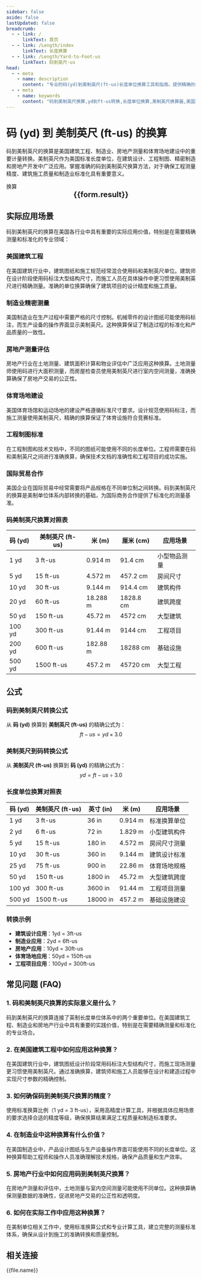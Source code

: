 ```yaml
---
sidebar: false
aside: false
lastUpdated: false
breadcrumb:
  - - link: /
      linkText: 首页
  - - link: /Length/index
      linkText: 长度换算
  - - link: /Length/Yard-to-Foot-us
      linkText: 码到英尺-us
head:
  - - meta
    - name: description
      content: "专业的码(yd)到美制英尺(ft-us)长度单位换算工具和指南。提供精确的换算公式、实际应用场景和常见问题解答，适用于美国建筑工程、制造业、房地产测量、体育场地建设等领域的精密测量需求。"
  - - meta
    - name: keywords
      content: "码到美制英尺换算,yd到ft-us转换,长度单位换算,美制英尺换算器,美国建筑工程,制造业测量,房地产测量,体育场地建设,美制单位,英制转换,建筑测量,工程测量,美国标准,长度转换器,单位换算表,美制长度单位,建筑设计,工程制图,测量工具,精密测量"
---
```

# 码 (yd) 到 美制英尺 (ft-us) 的换算

码到美制英尺的换算是美国建筑工程、制造业、房地产测量和体育场地建设中的重要计量转换。美制英尺作为美国标准长度单位，在建筑设计、工程制图、精密制造和房地产开发中广泛应用。掌握准确的码到美制英尺换算方法，对于确保工程测量精度、建筑施工质量和制造业标准化具有重要意义。

<script setup>
import { onMounted, reactive, inject, ref } from 'vue'
import { NButton, NForm, NFormItem, NInput, NInputNumber, NSelect, NCard, useMessage,NGrid ,NGi } from 'naive-ui'
import { defineClientComponent } from 'vitepress'
import { Length } from '../../files';

const convert = inject('convert')

const seoKey = [
  '码到美制英尺换算', 'yd到ft-us转换', '美制英尺换算器', '美国建筑工程',
  '制造业测量', '房地产测量', '体育场地建设', '美制单位换算',
  '建筑测量工具', '工程制图标准', '美国标准单位', '长度转换器',
  '建筑设计测量', '精密测量工具', '美制长度单位', '工程测量标准'
]

const form = reactive({
  number: null,
  result: '',
  title: '码到美制英尺换算器 - 专业建筑工程测量工具'
})

const convertHandler = () => {
  if (form.number !== null && !isNaN(form.number)) {
    const convertedValue = parseFloat(form.number) * 3.0
    form.result = `${form.number}yd = ${convertedValue.toFixed(2)}ft-us`
  } else {
    form.result = '请输入有效的数值。'
  }
}
</script>

<n-form size="large" :model="form">
  <n-form-item label="码 (yd)">
    <n-input-number v-model:value="form.number" placeholder="输入码" style="width: 100%" />
  </n-form-item>
  <n-form-item>
    <n-button type="info" @click="convertHandler" block>换算</n-button>
  </n-form-item>
</n-form>

<n-card embedded :bordered="false" hoverable>
  <template #header>
    <div style="text-align:center;font-size:16px;color:#666;">
      {{form.title}}
    </div>
  </template>
  <div style="text-align:center;font-size:20px;">
    <strong>{{form.result}}</strong>
  </div>
  <template #footer>
    <div style="text-align:center;font-size:12px;color:#999;">
      <span v-for="(keyword, index) in seoKey" :key="index">
        {{keyword}}<span v-if="index < seoKey.length - 1"> | </span>
      </span>
    </div>
  </template>
</n-card>

## 实际应用场景

码到美制英尺的换算在美国各行业中具有重要的实际应用价值，特别是在需要精确测量和标准化的专业领域：

### 美国建筑工程
在美国建筑行业中，建筑图纸和施工规范经常混合使用码和美制英尺单位。建筑师在设计阶段使用码标注大型结构尺寸，而施工人员在具体操作中更习惯使用美制英尺进行精确测量。准确的单位换算确保了建筑项目的设计精度和施工质量。

### 制造业精密测量
美国制造业在生产过程中需要严格的尺寸控制。机械零件的设计图纸可能使用码标注，而生产设备的操作界面显示美制英尺。这种换算保证了制造过程的标准化和产品质量的一致性。

### 房地产测量评估
房地产行业在土地测量、建筑面积计算和物业评估中广泛应用这种换算。土地测量师使用码进行大面积测量，而房屋检查员使用美制英尺进行室内空间测量，准确换算确保了房地产交易的公正性。

### 体育场地建设
美国体育场馆和运动场地的建设严格遵循标准尺寸要求。设计规范使用码标注，而施工测量使用美制英尺，精确的换算保证了体育设施符合竞赛标准。

### 工程制图标准
在工程制图和技术文档中，不同的图纸可能使用不同的长度单位。工程师需要在码和美制英尺之间进行准确换算，确保技术文档的准确性和工程项目的成功实施。

### 国际贸易合作
美国企业在国际贸易中经常需要将产品规格在不同单位制之间转换。码到美制英尺的换算是美制单位体系内部转换的基础，为国际商务合作提供了标准化的测量基准。

### 码美制英尺换算对照表

| 码 (yd) | 美制英尺 (ft-us) | 米 (m) | 厘米 (cm) | 应用场景 |
|---------|------------------|--------|-----------|----------|
| 1 yd | 3 ft-us | 0.914 m | 91.4 cm | 小型物品测量 |
| 5 yd | 15 ft-us | 4.572 m | 457.2 cm | 房间尺寸 |
| 10 yd | 30 ft-us | 9.144 m | 914.4 cm | 建筑构件 |
| 20 yd | 60 ft-us | 18.288 m | 1828.8 cm | 建筑跨度 |
| 50 yd | 150 ft-us | 45.72 m | 4572 cm | 大型建筑 |
| 100 yd | 300 ft-us | 91.44 m | 9144 cm | 工程项目 |
| 200 yd | 600 ft-us | 182.88 m | 18288 cm | 基础设施 |
| 500 yd | 1500 ft-us | 457.2 m | 45720 cm | 大型工程 |

## 公式

### 码到美制英尺转换公式
从 **码 (yd)** 换算到 **美制英尺 (ft-us)** 的精确公式为：
$$ ft-us = yd \times 3.0 $$

### 美制英尺到码转换公式
从 **美制英尺 (ft-us)** 换算到 **码 (yd)** 的精确公式为：
$$ yd = ft-us \div 3.0 $$

### 长度单位换算对照表

| 码 (yd) | 美制英尺 (ft-us) | 英寸 (in) | 米 (m) | 应用场景 |
|---------|------------------|-----------|--------|----------|
| 1 yd | 3 ft-us | 36 in | 0.914 m | 标准换算单位 |
| 2 yd | 6 ft-us | 72 in | 1.829 m | 小型建筑构件 |
| 5 yd | 15 ft-us | 180 in | 4.572 m | 房间尺寸测量 |
| 10 yd | 30 ft-us | 360 in | 9.144 m | 建筑设计标准 |
| 25 yd | 75 ft-us | 900 in | 22.86 m | 体育场地规格 |
| 50 yd | 150 ft-us | 1800 in | 45.72 m | 大型建筑跨度 |
| 100 yd | 300 ft-us | 3600 in | 91.44 m | 工程项目测量 |
| 500 yd | 1500 ft-us | 18000 in | 457.2 m | 基础设施建设 |

### 转换示例
- **建筑设计应用**：1yd = 3ft-us
- **制造业应用**：2yd = 6ft-us
- **房地产应用**：10yd = 30ft-us
- **体育场地应用**：50yd = 150ft-us
- **工程项目应用**：100yd = 300ft-us

## 常见问题 (FAQ)

### 1. 码和美制英尺换算的实际意义是什么？
码到美制英尺的换算连接了英制长度单位体系中的两个重要单位。在美国建筑工程、制造业和房地产行业中具有重要的实践价值，特别是在需要精确测量和标准化的专业场合。

### 2. 在美国建筑工程中如何应用这种换算？
在美国建筑行业中，建筑图纸设计阶段常用码标注大型结构尺寸，而施工现场测量更习惯使用美制英尺。通过准确换算，建筑师和施工人员能够在设计和建造过程中实现尺寸参数的精确控制。

### 3. 如何确保码到美制英尺换算的精度？
使用标准换算比例（1 yd = 3 ft-us），采用高精度计算工具，并根据具体应用场景的要求选择合适的精度等级，确保换算结果满足工程质量和制造标准要求。

### 4. 在制造业中这种换算有什么价值？
在美国制造业中，产品设计图纸与生产设备操作界面可能使用不同的长度单位。这种换算帮助工程师和操作人员准确理解技术规格，确保产品质量和生产效率。

### 5. 房地产行业中如何应用码到美制英尺换算？
在房地产测量和评估中，土地测量与室内空间测量可能使用不同单位。这种换算确保测量数据的准确性，促进房地产交易的公正性和透明度。

### 6. 如何在实际工作中应用这种换算？
在美制单位相关工作中，使用标准换算公式和专业计算工具，建立完整的测量标准体系，确保从设计到施工的准确转换和质量控制。

## 相关连接
<n-grid x-gap="12" :cols="2">
  <n-gi v-for="(file, index) in Length" :key="index">
    <n-button
      text
      tag="a"
      :href="file.path"
      type="info"
    >
      {{file.name}}
    </n-button>
  </n-gi>
</n-grid>